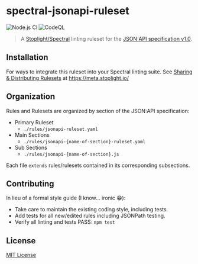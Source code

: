 # spectral-jsonapi-ruleset

![Node.js CI](https://github.com/jmlue42/spectral-jsonapi-ruleset/workflows/Node.js%20CI/badge.svg)
![CodeQL](https://github.com/jmlue42/spectral-jsonapi-ruleset/workflows/CodeQL/badge.svg)

> A [Stoplight/Spectral](https://github.com/stoplightio/spectral) linting ruleset for the [JSON:API specification v1.0](https://jsonapi.org/format/1.0).

## Installation
For ways to integrate this ruleset into your Spectral linting suite. See [Sharing & Distributing Rulesets](https://meta.stoplight.io/docs/spectral/docs/guides/7-sharing-rulesets.md) at <https://meta.stoplight.io/>

## Organization
Rules and Rulesets are organized by section of the JSON:API specification:
- Primary Ruleset
  - `./rules/jsonapi-ruleset.yaml`
- Main Sections
  - `./rules/jsonapi-{name-of-section}-ruleset.yaml`
- Sub Sections
  - `./rules/jsonapi-{name-of-section}.js`

Each file `extends` rules/rulesets contained in its corresponding subsections.

## Contributing
In lieu of a formal style guide (I know... ironic :grin:):
- Take care to maintain the existing coding style, including tests.
- Add tests for all new/edited rules including JSONPath testing.
- Verify all linting and tests PASS: `npm test`

## License
[MIT License](https://github.com/jmlue42/spectral-jsonapi-ruleset/blob/main/LICENSE)
